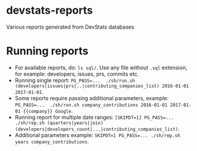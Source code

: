 # devstats-reports

Various reports generated from DevStats databases

# Running reports

- For available reports, do: `ls sql/`. Use any file without `.sql` extension, for example: developers, issues, prs, commits etc.
- Running single report: `PG_PASS=...  ./sh/run.sh (developers|issues|prs|..|contributing_companies_list) 2016-01-01 2017-01-01`.
- Some reports require passing additional parameters, example: `PG_PASS=...  ./sh/run.sh company_contributions 2016-01-01 2017-01-01 {{company}} Google`.
- Running report for multiple date ranges: `[SKIPDT=1] PG_PASS=... ./sh/rep.sh (quarters|years|join) (developers|developers_count|...|contributing_companies_list)`.
- Additional parameters example: `SKIPDT=1 PG_PASS=... ./sh/rep.sh years company_contributions`.
